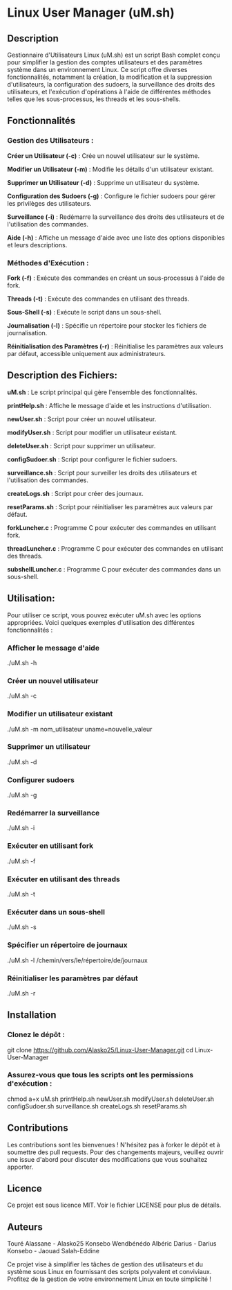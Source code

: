 # Linux User Manager (uM.sh)

## Description
Gestionnaire d'Utilisateurs Linux (uM.sh) est un script Bash complet conçu pour simplifier la gestion des comptes utilisateurs et des paramètres système dans un environnement Linux. Ce script offre diverses fonctionnalités, notamment la création, la modification et la suppression d'utilisateurs, la configuration des sudoers, la surveillance des droits des utilisateurs, et l'exécution d'opérations à l'aide de différentes méthodes telles que les sous-processus, les threads et les sous-shells.

## Fonctionnalités
### Gestion des Utilisateurs :
__Créer un Utilisateur (-c)__ : Crée un nouvel utilisateur sur le système.

__Modifier un Utilisateur (-m)__ : Modifie les détails d'un utilisateur existant.

__Supprimer un Utilisateur (-d)__ : Supprime un utilisateur du système.

__Configuration des Sudoers (-g)__ : Configure le fichier sudoers pour gérer les privilèges des utilisateurs.

__Surveillance (-i)__ : Redémarre la surveillance des droits des utilisateurs et de l'utilisation des commandes.

__Aide (-h)__ : Affiche un message d'aide avec une liste des options disponibles et leurs descriptions.

### Méthodes d'Exécution :

__Fork (-f)__ : Exécute des commandes en créant un sous-processus à l'aide de fork.

__Threads (-t)__ : Exécute des commandes en utilisant des threads.

__Sous-Shell (-s)__ : Exécute le script dans un sous-shell.

__Journalisation (-l)__ : Spécifie un répertoire pour stocker les fichiers de journalisation.

__Réinitialisation des Paramètres (-r)__ : Réinitialise les paramètres aux valeurs par défaut, accessible uniquement aux administrateurs.

## Description des Fichiers:
__uM.sh__ : Le script principal qui gère l'ensemble des fonctionnalités.

__printHelp.sh__ : Affiche le message d'aide et les instructions d'utilisation.

__newUser.sh__ : Script pour créer un nouvel utilisateur.

__modifyUser.sh__ : Script pour modifier un utilisateur existant.

__deleteUser.sh__ : Script pour supprimer un utilisateur.

__configSudoer.sh__ : Script pour configurer le fichier sudoers.

__surveillance.sh__ : Script pour surveiller les droits des utilisateurs et l'utilisation des commandes.

__createLogs.sh__ : Script pour créer des journaux.

__resetParams.sh__ : Script pour réinitialiser les paramètres aux valeurs par défaut.

__forkLuncher.c__ : Programme C pour exécuter des commandes en utilisant fork.

__threadLuncher.c__ : Programme C pour exécuter des commandes en utilisant des threads.

__subshellLuncher.c__ : Programme C pour exécuter des commandes dans un sous-shell.

## Utilisation:
Pour utiliser ce script, vous pouvez exécuter uM.sh avec les options appropriées. Voici quelques exemples d'utilisation des différentes fonctionnalités :

### Afficher le message d'aide
./uM.sh -h

### Créer un nouvel utilisateur
./uM.sh -c

### Modifier un utilisateur existant
./uM.sh -m nom_utilisateur uname=nouvelle_valeur

### Supprimer un utilisateur
./uM.sh -d

### Configurer sudoers
./uM.sh -g

### Redémarrer la surveillance
./uM.sh -i

### Exécuter en utilisant fork
./uM.sh -f

### Exécuter en utilisant des threads
./uM.sh -t

### Exécuter dans un sous-shell
./uM.sh -s

### Spécifier un répertoire de journaux
./uM.sh -l /chemin/vers/le/répertoire/de/journaux

### Réinitialiser les paramètres par défaut
./uM.sh -r

## Installation
### Clonez le dépôt :

git clone https://github.com/Alasko25/Linux-User-Manager.git
cd Linux-User-Manager

### Assurez-vous que tous les scripts ont les permissions d'exécution :

chmod a+x uM.sh printHelp.sh newUser.sh modifyUser.sh deleteUser.sh configSudoer.sh surveillance.sh createLogs.sh resetParams.sh

## Contributions
Les contributions sont les bienvenues ! N'hésitez pas à forker le dépôt et à soumettre des pull requests. Pour des changements majeurs, veuillez ouvrir une issue d'abord pour discuter des modifications que vous souhaitez apporter.

## Licence
Ce projet est sous licence MIT. Voir le fichier LICENSE pour plus de détails.

## Auteurs
Touré Alassane - Alasko25
Konsebo Wendbénédo Albéric Darius - Darius Konsebo - Jaouad Salah-Eddine

Ce projet vise à simplifier les tâches de gestion des utilisateurs et du système sous Linux en fournissant des scripts polyvalent et conviviaux. Profitez de la gestion de votre environnement Linux en toute simplicité !
